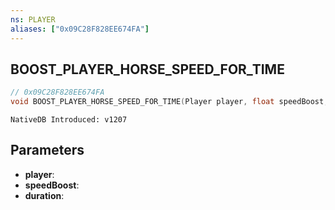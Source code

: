 ```yaml
---
ns: PLAYER
aliases: ["0x09C28F828EE674FA"]
---
```

## BOOST_PLAYER_HORSE_SPEED_FOR_TIME

```c
// 0x09C28F828EE674FA
void BOOST_PLAYER_HORSE_SPEED_FOR_TIME(Player player, float speedBoost, int duration);
```

```
NativeDB Introduced: v1207
```

## Parameters
* **player**:
* **speedBoost**:
* **duration**:
